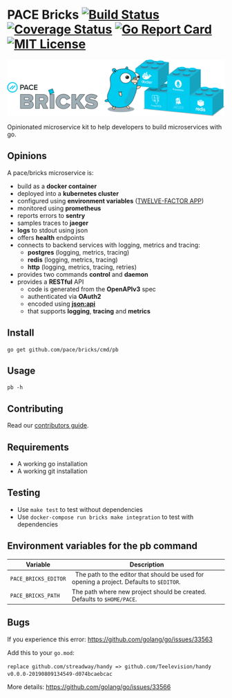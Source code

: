 # PACE Bricks [![Build Status](https://travis-ci.org/pace/bricks.svg?branch=master)](https://travis-ci.org/pace/bricks.svg?branch=master) [![Coverage Status](https://coveralls.io/repos/github/pace/bricks/badge.svg?branch=master)](https://coveralls.io/github/pace/bricks?branch=master) [![Go Report Card](https://goreportcard.com/badge/github.com/pace/bricks)](https://goreportcard.com/report/github.com/pace/bricks) [![MIT License](https://img.shields.io/badge/license-MIT-green.svg)](https://github.com/pace/bricks/blob/master/LICENSE.md)

![](artwork/PACE-Bricks_Header_LightBackground.png)

Opinionated microservice kit to help developers to build microservices with go.

## Opinions

A pace/bricks microservice is:

* build as a **docker container**
* deployed into a **kubernetes cluster**
* configured using **environment variables** ([TWELVE-FACTOR APP](https://12factor.net/))
* monitored using **prometheus**
* reports errors to **sentry**
* samples traces to **jaeger**
* **logs** to stdout using json
* offers **health** endpoints
* connects to backend services with logging, metrics and tracing:
  * **postgres** (logging, metrics, tracing)
  * **redis** (logging, metrics, tracing)
  * **http** (logging, metrics, tracing, retries)
* provides two commands **control** and **daemon**
* provides a **RESTful** API
  * code is generated from the **OpenAPIv3** spec
  * authenticated via **OAuth2**
  * encoded using **[json:api](https://jsonapi.org/)**
  * that supports **logging**, **tracing** and **metrics**

## Install

    go get github.com/pace/bricks/cmd/pb

## Usage

    pb -h

## Contributing
 
Read our [contributors guide](CONTRIBUTING.md).


## Requirements

* A working go installation
* A working git installation

## Testing

* Use `make test` to test without dependencies
* Use `docker-compose run bricks make integration` to test with dependencies

## Environment variables for the pb command

| Variable | Description |
|-|-|
| `PACE_BRICKS_EDITOR` |  The path to the editor that should be used for opening a project. Defaults to `$EDITOR`. |
| `PACE_BRICKS_PATH` | The path where new project should be created. Defaults to `$HOME/PACE`. |

## Bugs

If you experience this error: https://github.com/golang/go/issues/33563

Add this to your `go.mod`:

`replace github.com/streadway/handy => github.com/Teelevision/handy
v0.0.0-20190809134549-d074bcaebcac`

More details: https://github.com/golang/go/issues/33566
